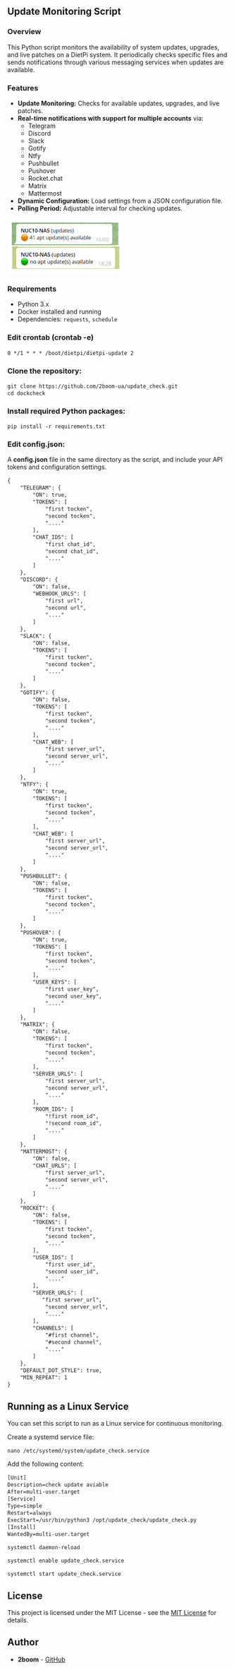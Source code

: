 ## Update Monitoring Script

### Overview

This Python script monitors the availability of system updates, upgrades, and live patches on a DietPi system. It periodically checks specific files and sends notifications through various messaging services when updates are available.

### Features

- **Update Monitoring:** Checks for available updates, upgrades, and live patches.
- **Real-time notifications with support for multiple accounts** via:
  - Telegram
  - Discord
  - Slack
  - Gotify
  - Ntfy
  - Pushbullet
  - Pushover
  - Rocket.chat
  - Matrix
  - Mattermost
- **Dynamic Configuration:** Load settings from a JSON configuration file.
- **Polling Period:** Adjustable interval for checking updates.

![alt text](https://github.com/2boom-ua/update_check/blob/main/screenshot_tg.png?raw=true)

### Requirements
- Python 3.x
- Docker installed and running
- Dependencies: `requests`, `schedule`

### Edit crontab (crontab -e)
```
0 */1 * * * /boot/dietpi/dietpi-update 2
```
### Clone the repository:
```
git clone https://github.com/2boom-ua/update_check.git
cd dockcheck
```
### Install required Python packages:
```
pip install -r requirements.txt
```

### Edit config.json:
A **config.json** file in the same directory as the script, and include your API tokens and configuration settings.
```
{
    "TELEGRAM": {
        "ON": true,
        "TOKENS": [
            "first tocken",
            "second tocken",
            "...."
        ],
        "CHAT_IDS": [
            "first chat_id",
            "second chat_id",
            "...."
        ]
    },
    "DISCORD": {
        "ON": false,
        "WEBHOOK_URLS": [
            "first url",
            "second url",
            "...."
        ]
    },
    "SLACK": {
        "ON": false,
        "TOKENS": [
            "first tocken",
            "second tocken",
            "...."
        ]
    },
    "GOTIFY": {
        "ON": false,
        "TOKENS": [
            "first tocken",
            "second tocken",
            "...."
        ],
        "CHAT_WEB": [
            "first server_url",
            "second server_url",
            "...."
        ]
    },
    "NTFY": {
        "ON": true,
        "TOKENS": [
            "first tocken",
            "second tocken",
            "...."
        ],
        "CHAT_WEB": [
            "first server_url",
            "second server_url",
            "...."
        ]
    },
    "PUSHBULLET": {
        "ON": false,
        "TOKENS": [
            "first tocken",
            "second tocken",
            "...."
        ]
    },
    "PUSHOVER": {
        "ON": true,
        "TOKENS": [
            "first tocken",
            "second tocken",
            "...."
        ],
        "USER_KEYS": [
            "first user_key",
            "second user_key",
            "...."
        ]
    },
    "MATRIX": {
        "ON": false,
        "TOKENS": [
            "first tocken",
            "second tocken",
            "...."
        ],
        "SERVER_URLS": [
            "first server_url",
            "second server_url",
            "...."
        ],
        "ROOM_IDS": [
            "!first room_id",
            "!second room_id",
            "...."
        ]
    },
    "MATTERMOST": {
        "ON": false,
        "CHAT_URLS": [
            "first server_url",
            "second server_url",
            "...."
        ]
    },
    "ROCKET": {
        "ON": false,
        "TOKENS": [
            "first tocken",
            "second tocken",
            "...."
        ],
		"USER_IDS": [
            "first user_id",
            "second user_id",
            "...."
        ],
        "SERVER_URLS": [
           "first server_url",
            "second server_url",
            "...."
        ],
		"CHANNELS": [
            "#first channel",
            "#second channel",
            "...."
        ]
    },
    "DEFAULT_DOT_STYLE": true,
    "MIN_REPEAT": 1
}
```
## Running as a Linux Service
You can set this script to run as a Linux service for continuous monitoring.

Create a systemd service file:
```
nano /etc/systemd/system/update_check.service
```
Add the following content:
```
[Unit]
Description=check update aviable
After=multi-user.target
[Service]
Type=simple
Restart=always
ExecStart=/usr/bin/python3 /opt/update_check/update_check.py
[Install]
WantedBy=multi-user.target
```
```
systemctl daemon-reload
```
```
systemctl enable update_check.service
```
```
systemctl start update_check.service
```

## License

This project is licensed under the MIT License - see the [MIT License](https://opensource.org/licenses/MIT) for details.

## Author

- **2boom** - [GitHub](https://github.com/2boom-ua)
